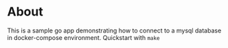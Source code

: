 # About
This is a sample go app demonstrating how to connect to a mysql database in docker-compose environment.
Quickstart with `make`
